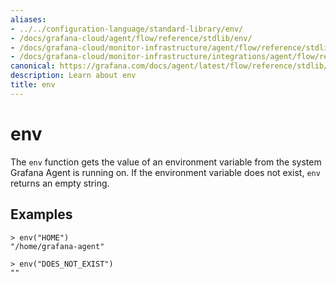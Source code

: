 ```yaml
---
aliases:
- ../../configuration-language/standard-library/env/
- /docs/grafana-cloud/agent/flow/reference/stdlib/env/
- /docs/grafana-cloud/monitor-infrastructure/agent/flow/reference/stdlib/env/
- /docs/grafana-cloud/monitor-infrastructure/integrations/agent/flow/reference/stdlib/env/
canonical: https://grafana.com/docs/agent/latest/flow/reference/stdlib/env/
description: Learn about env
title: env
---
```


# env

The `env` function gets the value of an environment variable from the system
Grafana Agent is running on. If the environment variable does not exist, `env`
returns an empty string.

## Examples

```
> env("HOME")
"/home/grafana-agent"

> env("DOES_NOT_EXIST")
""
```
